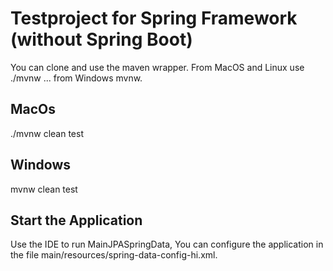 # Testproject for Spring Framework (without Spring Boot)

You can clone and use the maven wrapper. From MacOS and Linux use ./mvnw ... from Windows mvnw.

## MacOs

./mvnw clean test


## Windows

mvnw clean test


## Start the Application

Use the IDE to run MainJPASpringData, You can configure the application in the file main/resources/spring-data-config-hi.xml.

